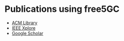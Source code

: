 <!-- Google tag (gtag.js) --> <script async src="https://www.googletagmanager.com/gtag/js?id=G-JETJ7TJ805"></script> <script> window.dataLayer = window.dataLayer || []; function gtag(){dataLayer.push(arguments);} gtag('js', new Date()); gtag('config', 'G-JETJ7TJ805'); </script>

# Publications using free5GC

- [ACM Library](https://dl.acm.org/action/doSearch?AllField=free5GC)
- [IEEE Xplore](https://ieeexplore.ieee.org/search/searchresult.jsp?newsearch=true&queryText=free5GC)
- [Google Scholar](https://scholar.google.com/scholar?hl=en&as_sdt=0%2C5&q=free5gc&btnG=)
<!-- ## Not from NYCU
1. Linh-An Phan,  Dirk Pesch,  Utz Roedig,  Cormac J. Sreenan, Building a 5G Core Network Testbed: Open-Source Solutions, Lessons Learned, and Research Directions, 2024 International Conference on Information Networking (ICOIN)
2. Siddhesh Pratim Sovitkar, Shwetha Vittal, Antony Franklin A, RECAP 5GC: Resilience and CAP aware 5G Core for Consistent and High Availability Service, NOMS 2024-2024 IEEE Network Operations and Management Symposium
3. Maryam Amini,  Catherine Rosenberg, A Comparative Analysis of Open-Source Software in an E2E 5G Standalone Platform, 2024 IEEE Wireless Communications and Networking Conference (WCNC)
4. AbdulAziz AbdulGhaffar,  Mohammed Mahyoub,  Ashraf Matrawy, On the Impact of Flooding Attacks on 5G Slicing with Different VNF Sharing Configurations, 2024 20th International Conference on the Design of Reliable Communication Networks (DRCN)
5. Kunio Akashi,  Seiichi Yamamoto,  Haruki Sakurai,  Koki Ito,  Tomohiro Ishihara,  Takuji Iimura,  Yuji Sekiya, Cloud5GC : Design and implementation of scalable and stateless mobile core system on public cloud, 2024 International Conference on Information Networking (ICOIN)
6. Tariro Mukute,  Lusani Mamushiane,  Albert A. Lysko,  Elena-Ramona Modroiu,  Thomas Magedanz, Department of Next Generation Networks, Technische Universität Berlin, Berlin, GermanyControl Plane Performance Benchmarking and Feature Analysis of Popular Open-Source 5G Core Networks: OpenAirInterface, Open5GS, and free5GC, Journals & Magazines  IEEE Access  Volume: 12 2024
7. Peiqi Paige Wang,  Amina Shafo, Longpeng Angus Xu,  Zhichuan Zhao, Wahab Almuhtadi, Gamifying a 5G Core to Create a Capture the Flag Cyber Security Training Environment,2024 IEEE International Conference on Consumer Electronics (ICCE)
8. Seaver Thorn, K. Virgil English, William Enck, Kevin Butler, 5GAC-Analyzer: Identifying Over-Privilege Between 5G Core Network Functions ,WiSec '24: Proceedings of the 17th ACM Conference on Security and Privacy in Wireless and Mobile Networks 2024
9. AbdulAziz AbdulGhaffar, Mohammed Mahyoub, Ashraf Matrawy, On the Impact of Flooding Attacks on 5G Slicing with Different VNF Sharing Configurations, 2024 20th International Conference on the Design of Reliable Communication Networks (DRCN)
10. Jan Erik Håkegård, Henrik Lundkvist, Ashish Rauniyar, Peter Morris, "Performance Evaluation of an Open Source Implementation of a 5G Standalone Platform" Journals & Magazines IEEE 2024
11. Matan Broner, Sangwoo Lee, Liuyi Jin , Radu Stoleru ,"5G-MANTRA: Multi-Access Network Testbed for Research on ATSSS" ACM
12. David Soldani, "eBPF: A New Approach to Cloud-Native Observability, Networking and Security for Current (5G) and Future Mobile Networks (6G and Beyond)",2023
13. Matan Broner, Sangwoo Lee, Liuyi Jin, and Radu Stoleru, "Poster: Towards Multi-Radio Access in 5G Networks," MobiSys '23: Proceedings of the 21st Annual International Conference on Mobile Systems, Applications and ServicesJune, p.575–576, 2023
14. Francesco Mancini, Leonardo Tamiano, and Giuseppe Bianchi, "5GShell: a plug-and-play framework for automating the deployment of 5G cellular networks," 26th Conference on Innovation in Clouds, Internet and Networks and Workshops (ICIN), 2023
15. Branislava Zivkovic, and Zoran Cica, "Network Traffic Capturing in Open-Source 5G Core Network Platform," 10th International Conference on Electrical, Electronic and Computing Engineering (IcETRAN), 2023
16. Gabriel Lando, Lucas Augusto Fonseca Schierholt, Mateus Paludo Milesi, and Juliano Araujo Wickboldt, "Evaluating the performance of open source software implementations of the 5G network core," NOMS 2023-2023 IEEE/IFIP Network Operations and Management Symposium, 2023
17. Zixu Tian, Rajendra Patil, Mohan Gurusamy, and Joshua McCloud, "ADSeq-5GCN: Anomaly Detection from Network Traffic Sequences in 5G Core Network Control Plane," IEEE 24th International Conference on High Performance Switching and Routing (HPSR), 2023
18. Taeho Park, Hochan Lee, Heewon Kim, Subin Han, Taeyun Kim, and Sangheon Pack, "Divide and Cache: A Novel Control Plane Framework for Private 5G Networks," IEEE 20th Consumer Communications & Networking Conference (CCNC), 2023
19. Seungchan Woo, Jaehyoung Park, Soonhong Kwon, Kyungmin Park, Jonghyun Kim, and Jong-Hyouk Lee, "Simulation of Data Hijacking Attacks for a 5G-Advanced Core Network," Joint European Conference on Networks and Communications & 6G Summit (EuCNC/6G Summit), 2023
20. Zhao Liu, Ping Wang, Yongjing Li, Zhan Xu, and Ming Zhao, "A Blockchain-based Method for Monitoring Userplane Congestion in Mobile Core Network," IEEE 13th International Conference on Electronics Information and Emergency Communication (ICEIEC), 2023
21. Domenico Scotece, Asma Noor, Luca Foschini, and Antonio Corradi, "5G-Kube: Complex Telco Core Infrastructure Deployment Made Low-Cost," IEEE Communications Magazine, p.26-30, ( Volume: 61, Issue: 7, July 2023)
22. Serkut Ayvaşık, Edwin Babaians, Arled Papa, Yash Deshpande, Alba Jano, Wolfgang Kellerer, and Eckehard Steinbach, "Demo: Remote Robot Control with Haptic Feedback over the Munich 5G Research Hub Testbed," IEEE 24th International Symposium on a World of Wireless, Mobile and Multimedia Networks (WoWMoM), 2023
23. Robert Pell, Mohammad Shojafar, Dimitrios Kosmanos, and Sotiris Moschoyiannis, "Service Classification of Network Traffic in 5G Core Networks using Machine Learning, "IEEE International Conference on Edge Computing and Communications (EDGE)," IEEE International Conference on Edge Computing and Communications (EDGE), 2023
24. Nathalie Wehbe, Hyame Assem Alameddine, Makan Pourzandi, and Chadi Assi, "5GShield: HTTP/2 Anomaly Detection in 5G Service-Based Architecture," 2023 IFIP Networking Conference (IFIP Networking), 2023
25. Francesco Mancini, and Giuseppe Bianchi, "ScasDK - A Development Kit for Security Assurance test in Multi-Network-Function 5G," ARES '23: Proceedings of the 18th International Conference on Availability, Reliability and Security, 2023
26. Jiasheng Wu, Yue Gao, Lin Wang, Jingjing Zhang, and Dapeng Oliver Wu, "How to Allocate Resources in Cloud Native Networks Towards 6G," IEEE Network, p.1-7, 2023
27. Koya Ito, and Noboru Izuka, "Proposal of Client-Server Based Vertical Handover Scheme Using Virtual Routers for Edge Computing in Local 5G Networks and WLANs," IEEE 13th Annual Computing and Communication Workshop and Conference (CCWC), 2023
28. Zujany Salazar, Fatiha Zaïdi, Huu-Nghia Nguyen, Wissam Mallouli, Ana Rosa Cavalli, and Edgardo Montes De Oca, "A Network Traffic Mutation Based Ontology, and Its Application to 5G Networks," IEEE Access ( Volume: 11), 2023
29. Jon Larrea, Andrew E. Ferguson, and Mahesh K. Marina "CoreKube: An Efficient, Autoscaling and Resilient Mobile Core System" ACM MobiCom 2023
30. Ruoting Xiong, Kit-Lun Tong, Yi Ren, Wei Ren, and Gerard Parr, "From 5G to 6G: It is Time to Sniff the Communications between a Base Station and Core Networks" ACM MobiCom 2023
31. Bhavishya Sharma, Shwetha Vittal, and A Antony Franklin "FlexCore: Leveraging XDP-SCTP for Scalable and Resilient Network Slice Service in Future 5G Core" APNET 2023
32. Francesco Mancini, Giuseppe Bianchi "ScasDK - A Development Kit for Security Assurance test in Multi-Network-Function 5G" ARES 2023
33. Endri Goshi, Michael Jarschel, Rastin Pries, Mu He, Wolfgang Kellerer, "Investigating Inter-NF Dependencies in Cloud-Native 5G Core Networks" 2021 17th International Conference on Network and Service Management (CNSM) IEEE
34. Weihong Cai, Hongyue Lv, Fanfeng Kong, "A Concurrent Improvement Design for UDM Architecture in Free5GC" 2023 8th International Conference on Information Systems Engineering (ICISE) IEEE
35. Sinta Novanana, Gunawan Wibisono "5G Lab as a Service (Laas) Simulator Deployment: Study Case Scenarios in Indonesian Higher Education" 2023 3rd International Conference on Electronic and Electrical Engineering and Intelligent System (ICE3IS) IEEE
36. Taeho Park, Hochan Lee, Heewon Kim, Subin Han, Taeyun Kim, Sangheon Pack, "Divide and Cache: A Novel Control Plane Framework for Private 5G Networks" 2023 IEEE 20th Consumer Communications & Networking Conference (CCNC) IEEE
37. M. Quadrini, D. Verde, M. Luglio, C. Roseti, F. Zampognaro, "Implementation and Testing of MP-TCP ATSSS in a 5G Multi-Access Configuration" 2023 International Symposium on Networks, Computers and Communications (ISNCC) IEEE
38. Ralf Kundel, et al., "User plane hardware acceleration in access networks: Experiences in offloading network functions in real 5g deployments," Hawaii International Conference on System Sciences. Computer Society Press, 2022.
39. Taeyun Kim, et al., "An Implementation Study of Network Data Analytic Function in 5G," IEEE International Conference on Consumer Electronics, 2022.
40. Zhou Cong, et al., "CeUPF: Offloading 5G User Plane Function to Programmable Hardware Base on Co-existence Architecture," ACM International Conference on Intelligent Computing and its Emerging Applications, 2021.
41. Gholamreza Ramezan, et al., "EAP-ZKP: A Zero-Knowledge Proof based Authentication Protocol to Prevent DDoS Attacks at the Edge in Beyond 5G," IEEE 4th 5G World Forum, 2021.
42. Ryan Pepito and Ashutosh Dutta, "Open Source 5G Security Testbed for Edge Computing," IEEE 5G World Forum (5GWF), 2021.
43. Robert MacDavid, et al., "A P4-based 5G User Plane Function," 2021.
44. Joe Breen, et al., "Powder: Platform for Open Wireless Data-driven Experimental Research"," Computer Networks, 2021.
45. Endri Goshi, et al,, "Investigating Inter-NF Dependencies in Cloud-Native 5G Core Network," International Conference on Network and Service Management, 2021.
46. Zhi-Li Zhang, et al., "Towards aSoftware-Defined, Fine-Grained QoS Framework for 5G and Beyond Networks," ACM SIGCOMM Workshop on Network-Application Integration, 2021.
47. Zujany Salazar, et al, "5Greplay: a 5G Network Traffic Fuzzer - Application to Attack Injection," International Conference on Availability, Reliability and Security, 2021.
48. M.J. Kim, et al., "Analysis of Current 5G Open-Source Projects," Electronics and Telecommunications Trends, 36(2), p.83-92, 2021.
49. Yang Hu, et al., "Fuzzing Method Based on Selection Mutation of Partition Weight Table for 5G Core Network NGAP Protocol," International Conference on Innovative Mobile and Internet Services in Ubiquitous Computing. Springer, Cham, 2021.
50. Ayoub Bergaoui, et al., "Demonstration of Orchestration of 5G Core Network Functions with a Satellite Emulator," 2021.
51. Dener Kraus, "Computação de borda para indústria utilizando a rede 5G," 2021.
52. Iria Míguez González, "Virtualized cellular networks with native cloud functions," Master Thesis, Telecommunications Engineering School, 2021.
53. Alireza Hosseini Vasoukolaei, Danish Sattar, and Ashraf Matrawy, "TLS Performance Evaluation in the Control Plane of a 5G Core Network Slice," 2021.
54. Rui Silva, et al., "A hybrid SDN solution for mobile networks," Computer Networks, 2021.
55. Wei-Lun Lin, Chien-Hsuan Chen, and Huai-Sheng Huang, "Study on the Online Charging System in B5G Era," IEEE Asia-Pacific Network Operations and Management Symposium, 2021.
56. David Lake, et al. ", "Softwarization of 5G Networks – Implications to Open Platforms and Standardizations," IEEE access 9, 2021.
57. Ali Esmaeily, and Katina Kralevska, "Small-Scale 5G Testbeds for Network Slicing Deployment: A Systematic Review," Wireless Communications and Mobile Computing, 2021.
58. Cameron MacLeod, "Kubernetes for the Deployment of Mobile Core Networks," 2020.
59. Ashok Kumar Murthy, Ranjani Parthasarathi, and V. Vetriselvi, "Security Testbed for Next Generation Mobile Networks," IEEE Third ISEA Conference on Security and Privacy, p.122-129, 2020.
60. Merlin Chlosta, et al., "5G SUCI-Catchers: Still catching them all?" Annual International Conference on Mobile Computing and Networking, 2020.
61. Žiga Berčič, et al., "Raziskava in praktični preizkus odprtokodnih mobilnih jedrnih sistemov 4G in 5G," Diss. Univerza v Ljubljani, Fakulteta za elektrotehniko, 2020.
62. Christian Mailer, "Plataforma de CORE 5G em nuvem para disponibilização de funções de rede como serviço," 2020.
63. Leonardo Bonati, et al., "Open, Programmable, and Virtualized 5G Networks: State-of-the-Art and the Road Ahead," Computer Networks, 2020.
64. Hung-Yen Weng, Ren-Hung Hwang, and Chin-Feng Lai, "Live MPEG-DASH video streaming cache management with cognitive mobile edge computing," Ambient Intelligence and Humanized Computing p.1-18, 2020.
65. Junaid Jalal, "Enabling Edge Computing In 5G Via Local Area Data Network: Implementation and Experiments," Master Thesis, University of Agder, 2019.




## From NYCU
1. Tse-Ming Chen,  Chien Chen,  Jyh-Cheng Chen, ML-based 5G Core Network Load Forecasting With Metrics From Performance Management , NOMS 2024-2024 IEEE Network Operations and Management Symposium 2024
2. Siang-Jhen Wu, Chien Chen, Jyh-Cheng Chen, "Design and Implementation of Data Plane Supporting Time-Sensitive Networking in 5G Networks" 2024 IEEE 21st Consumer Communications & Networking Conference
3. Shixiong Qi,  K. K. Ramakrishnan, Jyh-Cheng Chen, "L26GC: Evolving the Low Latency Core for Future Cellular Networks" IEEE Internet Computing Early Access ,2024,Page(s):1 - 7
4. Yu-Sheng Liu , Shixiong Qi, Po-Yi Lin, Han-Sing Tsai, K. K. Ramakrishnan, Jyh-Cheng Chen, "L25GC+: An Improved, 3GPP-compliant 5G Core for Low-latency Control Plane Operations" IEEE International Conference on Cloud Networking,2023
5. Tse-Han Wang, Min-Chih Hu, Li-Hsing Yen, Chien-Chao Tseng "Heterogeneous UPF Integration Framework and 5G User Plane Acceleration" 2023 24st Asia-Pacific Network Operations and Management Symposium (APNOMS)
6. Yin-Chi Li, Ping-Tsan Liu, Yi-An Tai, Che-Hung Liu, Man-Hsin Chen, Chi-Yu Li, and Guan-Hua Tu, "A Runtime Anomaly Detector via Service Communication Proxy for 5G Mobile Networks," IEEE INFOCOM 2023
7. Ho-Cheng Lee, Fuchun Joseph Lin, Jyh-Cheng Chen, Chien Chen, and Patrick Wang, "Enhancing 5G Core with Multi-Access Edge Computing," 32nd Wireless and Optical Communications Conference (WOCC), 2023
8. Muthuraman Elangovan, Muhammad Shahid Iqbal, Chien Chen, Jyh-Cheng Chen, "Accelerating free5GC Data Plane Using Programmable Hardware" 2023 24st Asia-Pacific Network Operations and Management Symposium (APNOMS) IEEE
9. Y. Chen, C. Chen, J.-W. Chang, and J.-C. Chen, "A Generic High-Availability Solution to Next-Generation Mobile Core Networks," in Proc. of International Conference on 6G Networking (6GNet '23), (Paris, France), Oct. 2023.
10. C.-Y. Hsieh, Y. Ren, and J.-C. Chen, "Edge-Cloud Offloading: Knapsack Potential Game in 5G Multi-Access Edge Computing," IEEE Transactions on Wireless Communications, vol. 22, no. 11, pp. 7158-7171, Nov. 2023.
11. V. Jain, H.-T. Chu, S. Qi, C.-A. Lee, H.-C. Chang, C.-Y. Hsieh, K. K. Ramakrishnan, and J.-C. Chen, "L25GC: A Low Latency 5G Core Network based on High-Performance NFV Platforms," full paper, ACM SIGCOMM Conference (SIGCOMM ‘22), (Amsterdam, Netherlands), pp. 143–157, Aug. 2022.
12. Yi Liu, Qiaoling Li, Qingping Cao, Zhilan Huang, Yangchun Li, Yongbing Fan, "Evaluation of Free5GC Forwarding Performance on Private and Public Clouds" 2022 IEEE Cloud Summit
13. C.-Y. Hsieh, Y.-W. Chang, C. Chen, and J.-C. Chen, "Poster: Design and Implementation of a Generic 5G User Plane Function Development Framework," ACM International Conference on Mobile Computing and Networking (MobiCom ‘21), (New Orleans, United States), pp. 846–848, Oct. 2021. (Won second place of the ACM MobiCom 2021 Student Research Competition)
14. Yu-Herng Chai, and Fuchun Joseph Lin, "Evaluating Dedicated Slices of Different Configurations in 5G Core," Computer and Communications, 9(7), p.55-72, 2021.
15. Cheng-Chin Tsai, Fuchun Joseph Lin, and Hiroshige Tanaka, "Evaluation of 5G Core Slicing on User Plane Function," Communications and Network, 13(3), p.79-92, 2021.
16. Wei-Cheng Chang, and Fuchun Joseph Lin, "Coordinated Management of 5G Core Slices by MANO and OSS/BSS," Computer and Communications, 9(6), p.52-72, 2021.
17. Yi-Bing Lin, Chien-Chao Tseng, and Ming-Hung Wang, "Effects of Transport Network Slicing on 5G Applications," Future Internet, 13(3), p.69, 2021.
18. Seungjoon Seok, et al, "Towards Service and Networking Intelligence for Humanity: A Report on APNOMS 2020," Network and Systems Management, 29(4), p.1-11, 2021.
19. Tze-Jie Tan, et al., "A Reliable Intelligent Routing Mechanism in 5G Core Network (5GC)," Annual International Conference on Mobile Computing and Networking, 2020.
20. Chia-Wei Liao, Fuchun Joseph Lin, and Yoichi Sato, "Evaluating NFV-enabled Network Slicing for 5G Core," IEEE Asia-Pacific Network Operations and Management Symposium, 2020. -->